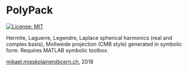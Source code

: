 # PolyPack
[![License: MIT](https://img.shields.io/badge/License-MIT-yellow.svg)](https://opensource.org/licenses/MIT)

Hermite, Laguerre, Legendre, Laplace spherical harmonics (real and complex basis), Mollweide projection (CMB style) generated in symbolic form. Requires MATLAB symbolic toolbox.

mikael.mieskolainen@cern.ch, 2018
